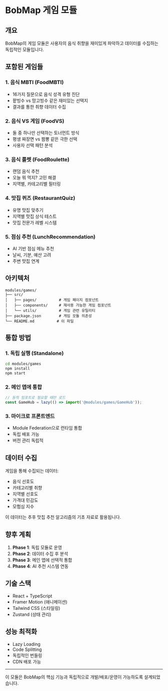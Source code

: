 # BobMap 게임 모듈

## 개요
BobMap의 게임 모듈은 사용자의 음식 취향을 재미있게 파악하고 데이터를 수집하는 독립적인 모듈입니다.

## 포함된 게임들

### 1. 음식 MBTI (FoodMBTI)
- 16가지 질문으로 음식 성격 유형 진단
- 팥빙수 vs 망고빙수 같은 재미있는 선택지
- 결과를 통한 취향 데이터 수집

### 2. 음식 VS 게임 (FoodVS)
- 둘 중 하나만 선택하는 토너먼트 방식
- 평생 짜장면 vs 짬뽕 같은 극한 선택
- 사용자 선택 패턴 분석

### 3. 음식 룰렛 (FoodRoulette)
- 랜덤 음식 추천
- 오늘 뭐 먹지? 고민 해결
- 지역별, 카테고리별 필터링

### 4. 맛집 퀴즈 (RestaurantQuiz)
- 유명 맛집 맞추기
- 지역별 맛집 상식 테스트
- 맛집 전문가 레벨 시스템

### 5. 점심 추천 (LunchRecommendation)
- AI 기반 점심 메뉴 추천
- 날씨, 기분, 예산 고려
- 주변 맛집 연계

## 아키텍처

```
modules/games/
├── src/
│   ├── pages/          # 게임 페이지 컴포넌트
│   ├── components/     # 재사용 가능한 게임 컴포넌트
│   └── utils/          # 게임 관련 유틸리티
├── package.json        # 게임 모듈 의존성
└── README.md          # 이 파일
```

## 통합 방법

### 1. 독립 실행 (Standalone)
```bash
cd modules/games
npm install
npm start
```

### 2. 메인 앱에 통합
```javascript
// 동적 임포트로 필요할 때만 로드
const GameHub = lazy(() => import('@modules/games/GameHub'));
```

### 3. 마이크로 프론트엔드
- Module Federation으로 런타임 통합
- 독립 배포 가능
- 버전 관리 독립적

## 데이터 수집

게임을 통해 수집되는 데이터:
- 음식 선호도
- 카테고리별 취향
- 지역별 선호도
- 가격대 민감도
- 모험심 지수

이 데이터는 추후 맛집 추천 알고리즘의 기초 자료로 활용됩니다.

## 향후 계획

1. **Phase 1**: 독립 모듈로 운영
2. **Phase 2**: 데이터 수집 후 분석
3. **Phase 3**: 메인 앱에 선택적 통합
4. **Phase 4**: AI 추천 시스템 연동

## 기술 스택
- React + TypeScript
- Framer Motion (애니메이션)
- Tailwind CSS (스타일링)
- Zustand (상태 관리)

## 성능 최적화
- Lazy Loading
- Code Splitting
- 독립적인 번들링
- CDN 배포 가능

---

이 모듈은 BobMap의 핵심 기능과 독립적으로 개발/배포/운영이 가능하도록 설계되었습니다.